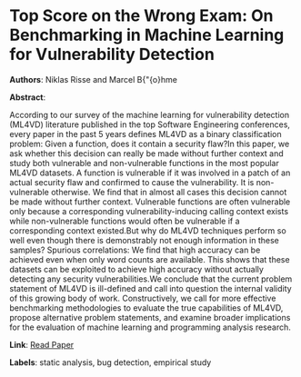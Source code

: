 # Top Score on the Wrong Exam: On Benchmarking in Machine Learning for Vulnerability Detection

**Authors**: Niklas Risse and Marcel B{\"{o}hme

**Abstract**:

According to our survey of the machine learning for vulnerability detection (ML4VD) literature published in the top Software Engineering conferences, every paper in the past 5 years defines ML4VD as a binary classification problem: Given a function, does it contain a security flaw?In this paper, we ask whether this decision can really be made without further context and study both vulnerable and non-vulnerable functions in the most popular ML4VD datasets. A function is vulnerable if it was involved in a patch of an actual security flaw and confirmed to cause the vulnerability. It is non-vulnerable otherwise. We find that in almost all cases this decision cannot be made without further context. Vulnerable functions are often vulnerable only because a corresponding vulnerability-inducing calling context exists while non-vulnerable functions would often be vulnerable if a corresponding context existed.But why do ML4VD techniques perform so well even though there is demonstrably not enough information in these samples? Spurious correlations: We find that high accuracy can be achieved even when only word counts are available. This shows that these datasets can be exploited to achieve high accuracy without actually detecting any security vulnerabilities.We conclude that the current problem statement of ML4VD is ill-defined and call into question the internal validity of this growing body of work. Constructively, we call for more effective benchmarking methodologies to evaluate the true capabilities of ML4VD, propose alternative problem statements, and examine broader implications for the evaluation of machine learning and programming analysis research.

**Link**: [Read Paper](https://doi.org/10.48550/arXiv.2408.12986)

**Labels**: static analysis, bug detection, empirical study
